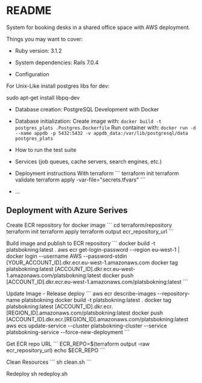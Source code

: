 # README

System for booking desks in a shared office space with AWS deployment.

Things you may want to cover:

* Ruby version: 3.1.2

* System dependencies: Rails 7.0.4

* Configuration

For Unix-Like <Ubuntu> install postgres libs for dev:

sudo apt-get install libpq-dev


* Database creation: PostgreSQL Development with Docker
* Database initialization:
Create image with: `docker build -t postgres_plats .Postgres.Dockerfile`
Run container with: `docker run -d --name appdb -p 5432:5432 -v appdb_data:/var/lib/postgresql/data postgres_plats`


* How to run the test suite

* Services (job queues, cache servers, search engines, etc.)

* Deployment instructions
With terraform
´´´
terraform init
terraform validate
terraform apply -var-file="secrets.tfvars"
´´´

* ...


## Deployment with Azure Serives

Create ECR repository for docker image
´´´
cd terraform/repository
terraform init
terraform apply
terraform output ecr_repository_url
´´´

Build image and publish to ECR repository
´´´
docker build -t platsbokning:latest .
aws ecr get-login-password --region eu-west-1 | docker login --username AWS --password-stdin [YOUR_ACCOUNT_ID].dkr.ecr.eu-west-1.amazonaws.com
docker tag platsbokning:latest [ACCOUNT_ID].dkr.ecr.eu-west-1.amazonaws.com/platsbokning:latest
docker push [ACCOUNT_ID].dkr.ecr.eu-west-1.amazonaws.com/platsbokning:latest
´´´

Update Image - Release deploy
´´´
aws ecr describe-images --repository-name platsbokning
docker build -t platsbokning:latest .
docker tag platsbokning:latest [ACCOUNT_ID].dkr.ecr.[REGION_ID].amazonaws.com/platsbokning:latest
docker push [ACCOUNT_ID].dkr.ecr.[REGION_ID].amazonaws.com/platsbokning:latest
aws ecs update-service --cluster platsbokning-cluster --service platsbokning-service --force-new-deployment
´´´

Get ECR repo URL
´´´
ECR_REPO=$(terraform output -raw ecr_repository_url)
echo $ECR_REPO
´´´

Clean Resources
´´´
sh clean.sh
´´´

Redeploy
sh redeploy.sh
